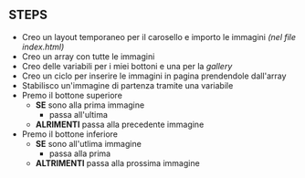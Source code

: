 ## STEPS
- Creo un layout temporaneo per il carosello e importo le immagini *(nel file index.html)*
- Creo un array con tutte le immagini
- Creo delle variabili per i miei bottoni e una per la *gallery*
- Creo un ciclo per inserire le immagini in pagina prendendole dall'array
- Stabilisco un'immagine di partenza tramite una variabile
- Premo il bottone superiore
    - **SE** sono alla prima immagine
        - passa all'ultima
    - **ALRIMENTI** passa alla precedente immagine
- Premo il bottone inferiore
    - **SE** sono all'utlima immagine
        - passa alla prima
    - **ALTRIMENTI** passa alla prossima immagine